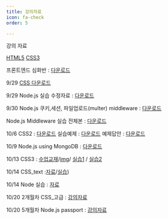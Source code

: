 ```yaml
---
title: 강의자료
icon: fa-check
order: 5

---
```

강의 자료

[HTML5](https://github.com/jhoon2816/jhoon2816.github.io/raw/master/pdf/html.pdf)
[CSS3](https://github.com/jhoon2816/jhoon2816.github.io/raw/master/pdf/CSS.pdf)

프론트엔드 심화반 : [다운로드](https://github.com/jhoon2816/jhoon2816.github.io/raw/master/pdf/nodejs.pdf)

9/29 [CSS 다운로드](https://github.com/jhoon2816/jhoon2816.github.io/raw/master/pdf/CSS.pdf)

9/29 Node.js 실습 수정자료 : [다운로드](https://github.com/jhoon2816/jhoon2816.github.io/raw/master/pdf/expressDemo.zip)

9/30 Node.js 쿠키,세션, 파일업로드(multer) middleware : [다운로드](https://github.com/jhoon2816/jhoon2816.github.io/raw/master/pdf/middleware.zip)

Node.js Middleware 실습 전체본 : [다운로드](https://github.com/jhoon2816/jhoon2816.github.io/raw/master/pdf/Nodejs_Middleware.zip)

10/6 CSS2 : [다운로드](https://github.com/jhoon2816/jhoon2816.github.io/raw/master/pdf/CSS_2.pdf)
     실습예제 : [다운로드](https://github.com/jhoon2816/jhoon2816.github.io/raw/master/pdf/CSS_practice.zip)
     예제답안 : [다운로드](https://github.com/jhoon2816/jhoon2816.github.io/raw/master/pdf/com.zip)

10/9 Node.js using MongoDB : [다운로드](https://github.com/jhoon2816/jhoon2816.github.io/raw/master/pdf/DatabaseExample.zip)

10/13 CSS3 : [수업교재](https://github.com/jhoon2816/jhoon2816.github.io/raw/master/pdf/CSS_3.pdf)/[img](https://github.com/jhoon2816/jhoon2816.github.io/raw/master/pdf/img.zip)/ [실습1](https://github.com/jhoon2816/jhoon2816.github.io/raw/master/pdf/css_practice1.zip) / [실습2](https://github.com/jhoon2816/jhoon2816.github.io/raw/master/pdf/css_practice2.zip)

10/14 CSS_text :[자료](https://github.com/jhoon2816/jhoon2816.github.io/raw/master/pdf/CSS_text.pdf)/[실습](https://github.com/jhoon2816/jhoon2816.github.io/raw/master/pdf/text_practice.zip))

10/14 Node 실습 : [자료](https://github.com/jhoon2816/jhoon2816.github.io/raw/master/pdf/Node_Practice.pdf)

10/20 2개월차 CSS_고급 : [강의자료](https://github.com/jhoon2816/jhoon2816.github.io/raw/master/pdf/CSS_advanced.pdf)

10/20 5개월차 Node.js passport : [강의자료](https://github.com/jhoon2816/jhoon2816.github.io/raw/master/pdf/Node_passport.pdf)